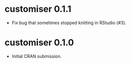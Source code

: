 # customiser 0.1.1

* Fix bug that sometimes stopped knitting in RStudio (#3).

# customiser 0.1.0

* Initial CRAN submission.
